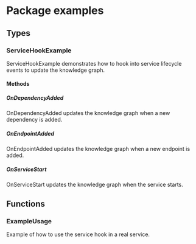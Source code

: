 # Package examples

## Types

### ServiceHookExample

ServiceHookExample demonstrates how to hook into service lifecycle events
to update the knowledge graph.


#### Methods

##### OnDependencyAdded

OnDependencyAdded updates the knowledge graph when a new dependency is added.


##### OnEndpointAdded

OnEndpointAdded updates the knowledge graph when a new endpoint is added.


##### OnServiceStart

OnServiceStart updates the knowledge graph when the service starts.


## Functions

### ExampleUsage

Example of how to use the service hook in a real service.


